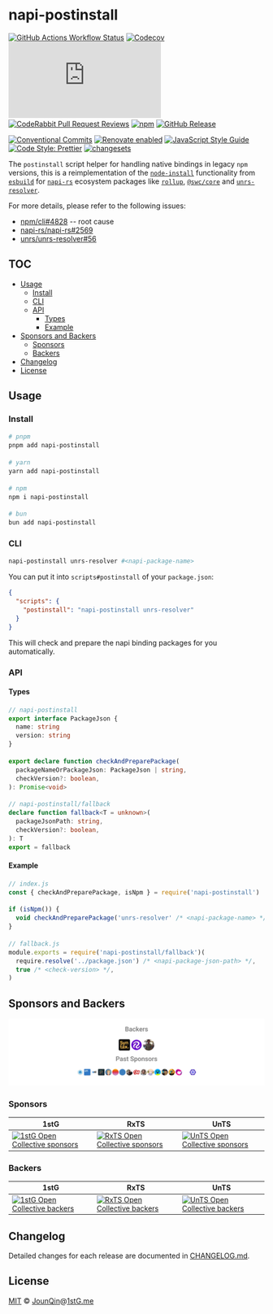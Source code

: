 # napi-postinstall

[![GitHub Actions Workflow Status](https://img.shields.io/github/actions/workflow/status/un-ts/napi-postinstall/ci.yml?branch=main)](https://github.com/un-ts/napi-postinstall/actions/workflows/ci.yml?query=branch%3Amain)
[![Codecov](https://img.shields.io/codecov/c/github/un-ts/napi-postinstall.svg)](https://codecov.io/gh/un-ts/napi-postinstall)
[![type-coverage](https://img.shields.io/badge/dynamic/json.svg?label=type-coverage&prefix=%E2%89%A5&suffix=%&query=$.typeCoverage.atLeast&uri=https%3A%2F%2Fraw.githubusercontent.com%2Fun-ts%2Fnapi-postinstall%2Fmain%2Fpackage.json)](https://github.com/plantain-00/type-coverage)
[![CodeRabbit Pull Request Reviews](https://img.shields.io/coderabbit/prs/github/un-ts/napi-postinstall)](https://coderabbit.ai)
[![npm](https://img.shields.io/npm/v/napi-postinstall.svg)](https://www.npmjs.com/package/napi-postinstall)
[![GitHub Release](https://img.shields.io/github/release/un-ts/napi-postinstall)](https://github.com/un-ts/napi-postinstall/releases)

[![Conventional Commits](https://img.shields.io/badge/conventional%20commits-1.0.0-yellow.svg)](https://conventionalcommits.org)
[![Renovate enabled](https://img.shields.io/badge/renovate-enabled-brightgreen.svg)](https://renovatebot.com)
[![JavaScript Style Guide](https://img.shields.io/badge/code_style-standard-brightgreen.svg)](https://standardjs.com)
[![Code Style: Prettier](https://img.shields.io/badge/code_style-prettier-ff69b4.svg)](https://github.com/prettier/prettier)
[![changesets](https://img.shields.io/badge/maintained%20with-changesets-176de3.svg)](https://github.com/changesets/changesets)

The `postinstall` script helper for handling native bindings in legacy `npm` versions, this is a reimplementation of the [`node-install`][node-install] functionality from [`esbuild`][esbuild] for [`napi-rs`][napi-rs] ecosystem packages like [`rollup`][rollup], [`@swc/core`][swc-core] and [`unrs-resolver`][unrs-resolver].

For more details, please refer to the following issues:

- [npm/cli#4828](https://github.com/npm/cli/issues/4828) -- root cause
- [napi-rs/napi-rs#2569](https://github.com/napi-rs/napi-rs/issues/2569)
- [unrs/unrs-resolver#56](https://github.com/unrs/unrs-resolver/issues/56)

## TOC <!-- omit in toc -->

- [Usage](#usage)
  - [Install](#install)
  - [CLI](#cli)
  - [API](#api)
    - [Types](#types)
    - [Example](#example)
- [Sponsors and Backers](#sponsors-and-backers)
  - [Sponsors](#sponsors)
  - [Backers](#backers)
- [Changelog](#changelog)
- [License](#license)

## Usage

### Install

```sh
# pnpm
pnpm add napi-postinstall

# yarn
yarn add napi-postinstall

# npm
npm i napi-postinstall

# bun
bun add napi-postinstall
```

### CLI

```sh
napi-postinstall unrs-resolver #<napi-package-name>
```

You can put it into `scripts#postinstall` of your `package.json`:

```json
{
  "scripts": {
    "postinstall": "napi-postinstall unrs-resolver"
  }
}
```

This will check and prepare the napi binding packages for you automatically.

### API

#### Types

```ts
// napi-postinstall
export interface PackageJson {
  name: string
  version: string
}

export declare function checkAndPreparePackage(
  packageNameOrPackageJson: PackageJson | string,
  checkVersion?: boolean,
): Promise<void>

// napi-postinstall/fallback
declare function fallback<T = unknown>(
  packageJsonPath: string,
  checkVersion?: boolean,
): T
export = fallback
```

#### Example

```js
// index.js
const { checkAndPreparePackage, isNpm } = require('napi-postinstall')

if (isNpm()) {
  void checkAndPreparePackage('unrs-resolver' /* <napi-package-name> */)
}

// fallback.js
module.exports = require('napi-postinstall/fallback')(
  require.resolve('../package.json') /* <napi-package-json-path> */,
  true /* <check-version> */,
)
```

## Sponsors and Backers

[![Sponsors](https://raw.githubusercontent.com/1stG/static/master/sponsors.svg)](https://github.com/sponsors/JounQin)

### Sponsors

| 1stG                                                                                                                   | RxTS                                                                                                                   | UnTS                                                                                                                   |
| ---------------------------------------------------------------------------------------------------------------------- | ---------------------------------------------------------------------------------------------------------------------- | ---------------------------------------------------------------------------------------------------------------------- |
| [![1stG Open Collective sponsors](https://opencollective.com/1stG/organizations.svg)](https://opencollective.com/1stG) | [![RxTS Open Collective sponsors](https://opencollective.com/rxts/organizations.svg)](https://opencollective.com/rxts) | [![UnTS Open Collective sponsors](https://opencollective.com/unts/organizations.svg)](https://opencollective.com/unts) |

### Backers

| 1stG                                                                                                                | RxTS                                                                                                                | UnTS                                                                                                                |
| ------------------------------------------------------------------------------------------------------------------- | ------------------------------------------------------------------------------------------------------------------- | ------------------------------------------------------------------------------------------------------------------- |
| [![1stG Open Collective backers](https://opencollective.com/1stG/individuals.svg)](https://opencollective.com/1stG) | [![RxTS Open Collective backers](https://opencollective.com/rxts/individuals.svg)](https://opencollective.com/rxts) | [![UnTS Open Collective backers](https://opencollective.com/unts/individuals.svg)](https://opencollective.com/unts) |

## Changelog

Detailed changes for each release are documented in [CHANGELOG.md](./CHANGELOG.md).

## License

[MIT][] © [JounQin][]@[1stG.me][]

[node-install]: https://github.com/evanw/esbuild/blob/4475787eef4c4923b92b9fa37ebba1c88b9e1d9b/lib/npm/node-install.ts
[esbuild]: https://github.com/evanw/esbuild
[napi-rs]: https://github.com/napi-rs/napi-rs
[rollup]: https://github.com/rollup/rollup
[swc-core]: https://github.com/swc-project/swc
[unrs-resolver]: https://github.com/unrs/unrs-resolver
[1stG.me]: https://www.1stG.me
[JounQin]: https://github.com/JounQin
[MIT]: http://opensource.org/licenses/MIT
